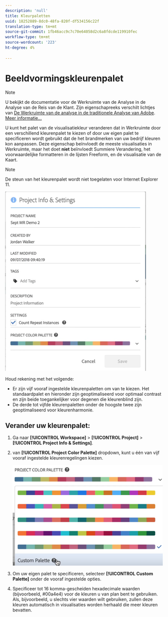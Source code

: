 ```yaml
---
description: 'null'
title: Kleurpaletten
uuid: 18252889-8dc0-48fa-820f-df534156c22f
translation-type: tm+mt
source-git-commit: 1fb46acc9c7c70e64058d2c6a8fdcde119910fec
workflow-type: tm+mt
source-wordcount: '223'
ht-degree: 4%

---
```



# Beeldvormingskleurenpalet

>[!NOTE]
>
>U bekijkt de documentatie voor de Werkruimte van de Analyse in de Analyse van de Reis van de Klant. Zijn eigenschapreeks verschilt lichtjes van [De Werkruimte van de analyse in de traditionele Analyse van Adobe](https://docs.adobe.com/content/help/en/analytics/analyze/analysis-workspace/home.html). [Meer informatie...](/help/getting-started/cja-aa.md)

U kunt het palet van de visualisatiekleur veranderen dat in Werkruimte door een verschillend kleurenpalet te kiezen of door uw eigen palet te specificeren wordt gebruikt dat de het brandmerken van uw bedrijf kleuren kon aanpassen. Deze eigenschap beïnvloedt de meeste visualisaties in Werkruimte, maar het doet **niet** beïnvloedt Summiere Verandering, het voorwaardelijke formatteren in de lijsten Freeform, en de visualisatie van de Kaart.

>[!NOTE]
>
>De steun van het kleurenpalet wordt niet toegelaten voor Internet Explorer 11.

![](assets/color_palettes.png)

Houd rekening met het volgende:

* Er zijn vijf vooraf ingestelde kleurenpaletten om van te kiezen. Het standaardpalet en hieronder zijn geoptimaliseerd voor optimaal contrast en zijn beide toegankelijker voor degenen die kleurenblind zijn.
* De derde tot vijfde kleurenpaletten onder de hoogste twee zijn geoptimaliseerd voor kleurenharmonie.

## Verander uw kleurenpalet:

1. Ga naar **[!UICONTROL Workspace]** > **[!UICONTROL Project]** > **[!UICONTROL Project Info & Settings]**.
1. van **[!UICONTROL Project Color Palette]** dropdown, kunt u één van vijf vooraf ingestelde kleurenregelingen kiezen.

   ![](assets/custom_palette.png)

1. Om uw eigen palet te specificeren, selecteer **[!UICONTROL Custom Palette]** onder de vooraf ingestelde opties.
1. Specificeer tot 16 komma-gescheiden hexadecimale waarden (bijvoorbeeld, #00a4e4) voor de kleuren u van plan bent te gebruiken. Als, bijvoorbeeld, u slechts vier waarden wilt gebruiken, zullen deze kleuren automatisch in visualisaties worden herhaald die meer kleuren bevatten.

